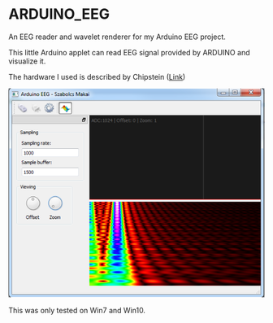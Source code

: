 # ARDUINO_EEG
An EEG reader and wavelet renderer for my Arduino EEG project.

This little Arduino applet can read EEG signal provided by ARDUINO and visualize it.

The hardware I used is described by Chipstein (<a href="https://sites.google.com/site/chipstein/home-page/eeg-with-an-arduino">Link</a>)

<img src="https://github.com/raggedgenes/ARDUINO_EEG/blob/master/screenshot.png" />

This was only tested on Win7 and Win10.

